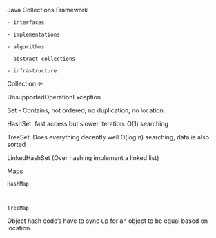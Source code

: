 Java Collections Framework

	- interfaces

	- implementations

	- algorithms

	- abstract collections

	- infrastructure

Collection<E>  <- 

UnsupportedOperationException

Set - Contains, not ordered, no duplication, no location. 

HashSet: fast access but slower iteration. O(1) searching

TreeSet: Does everything decently well O(log n) searching, data is also sorted

LinkedHashSet (Over hashing implement a linked list)

Maps

	HashMap

	

	TreeMap

Object hash code’s have to sync up for an object to be equal based on location. 

